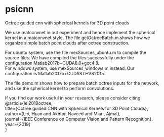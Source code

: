 # psicnn
Octree guided cnn with spherical kernels for 3D point clouds

We use matconvnet in out experiment and hence implement the spherical kernel in a matconvnet style. The file getOctreeBatch.m 
shows how we organize simple batch point clouds after octree construction. 

For ubuntu system, use the file mexSources_ubuntu.m to compile the source files.  We have compiled the files successfully under the configuration Matlab2017b+CUDA8.0+gcc4.8.  
For windows system, use mexSources_windows.m instead. Our configuration is Matlab2017b+CUDA8.0+VS2015.

The file demo.m shows how to prepare batch octree inputs for the network, and use the spherical kernel to perform convolutions. 

 
If you find our work useful in your research, please consider citing:  
@article{lei2019octree,  
      title={Octree guided CNN with Spherical Kernels for 3D Point Clouds},  
      author={Lei, Huan and Akhtar, Naveed and Mian, Ajmal},  
      journal={IEEE Conference on Computer Vision and Pattern Recognition},  
      year={2019}  
}

